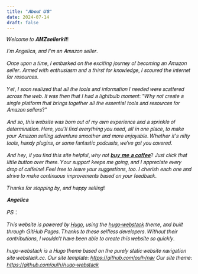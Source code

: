 ```yaml
---
title: "𝑨𝒃𝒐𝒖𝒕 𝑼𝑺"
date: 2024-07-14
draft: false
---
```


𝑊𝑒𝑙𝑐𝑜𝑚𝑒 𝑡𝑜 𝑨𝑴𝒁𝒔𝒆𝒍𝒍𝒆𝒓𝒌𝒊𝒕!


𝐼’𝑚 𝐴𝑛𝑔𝑒𝑙𝑖𝑐𝑎, 𝑎𝑛𝑑 𝐼’𝑚 𝑎𝑛 𝐴𝑚𝑎𝑧𝑜𝑛 𝑠𝑒𝑙𝑙𝑒𝑟. 


𝑂𝑛𝑐𝑒 𝑢𝑝𝑜𝑛 𝑎 𝑡𝑖𝑚𝑒, 𝐼 𝑒𝑚𝑏𝑎𝑟𝑘𝑒𝑑 𝑜𝑛 𝑡ℎ𝑒 𝑒𝑥𝑐𝑖𝑡𝑖𝑛𝑔 𝑗𝑜𝑢𝑟𝑛𝑒𝑦 𝑜𝑓 𝑏𝑒𝑐𝑜𝑚𝑖𝑛𝑔 𝑎𝑛 𝐴𝑚𝑎𝑧𝑜𝑛 𝑠𝑒𝑙𝑙𝑒𝑟. 𝐴𝑟𝑚𝑒𝑑 𝑤𝑖𝑡ℎ 𝑒𝑛𝑡ℎ𝑢𝑠𝑖𝑎𝑠𝑚 𝑎𝑛𝑑 𝑎 𝑡ℎ𝑖𝑟𝑠𝑡 𝑓𝑜𝑟 𝑘𝑛𝑜𝑤𝑙𝑒𝑑𝑔𝑒, 𝐼 𝑠𝑐𝑜𝑢𝑟𝑒𝑑 𝑡ℎ𝑒 𝑖𝑛𝑡𝑒𝑟𝑛𝑒𝑡 𝑓𝑜𝑟 𝑟𝑒𝑠𝑜𝑢𝑟𝑐𝑒𝑠. 


𝑌𝑒𝑡, 𝐼 𝑠𝑜𝑜𝑛 𝑟𝑒𝑎𝑙𝑖𝑧𝑒𝑑 𝑡ℎ𝑎𝑡 𝑎𝑙𝑙 𝑡ℎ𝑒 𝑡𝑜𝑜𝑙𝑠 𝑎𝑛𝑑 𝑖𝑛𝑓𝑜𝑟𝑚𝑎𝑡𝑖𝑜𝑛 𝐼 𝑛𝑒𝑒𝑑𝑒𝑑 𝑤𝑒𝑟𝑒 𝑠𝑐𝑎𝑡𝑡𝑒𝑟𝑒𝑑 𝑎𝑐𝑟𝑜𝑠𝑠 𝑡ℎ𝑒 𝑤𝑒𝑏. 𝐼𝑡 𝑤𝑎𝑠 𝑡ℎ𝑒𝑛 𝑡ℎ𝑎𝑡 𝐼 ℎ𝑎𝑑 𝑎 𝑙𝑖𝑔ℎ𝑡𝑏𝑢𝑙𝑏 𝑚𝑜𝑚𝑒𝑛𝑡: "𝑊ℎ𝑦 𝑛𝑜𝑡 𝑐𝑟𝑒𝑎𝑡𝑒 𝑎 𝑠𝑖𝑛𝑔𝑙𝑒 𝑝𝑙𝑎𝑡𝑓𝑜𝑟𝑚 𝑡ℎ𝑎𝑡 𝑏𝑟𝑖𝑛𝑔𝑠 𝑡𝑜𝑔𝑒𝑡ℎ𝑒𝑟 𝑎𝑙𝑙 𝑡ℎ𝑒 𝑒𝑠𝑠𝑒𝑛𝑡𝑖𝑎𝑙 𝑡𝑜𝑜𝑙𝑠 𝑎𝑛𝑑 𝑟𝑒𝑠𝑜𝑢𝑟𝑐𝑒𝑠 𝑓𝑜𝑟 𝐴𝑚𝑎𝑧𝑜𝑛 𝑠𝑒𝑙𝑙𝑒𝑟𝑠?"


𝐴𝑛𝑑 𝑠𝑜, 𝑡ℎ𝑖𝑠 𝑤𝑒𝑏𝑠𝑖𝑡𝑒 𝑤𝑎𝑠 𝑏𝑜𝑟𝑛 𝑜𝑢𝑡 𝑜𝑓 𝑚𝑦 𝑜𝑤𝑛 𝑒𝑥𝑝𝑒𝑟𝑖𝑒𝑛𝑐𝑒 𝑎𝑛𝑑 𝑎 𝑠𝑝𝑟𝑖𝑛𝑘𝑙𝑒 𝑜𝑓 𝑑𝑒𝑡𝑒𝑟𝑚𝑖𝑛𝑎𝑡𝑖𝑜𝑛. 𝐻𝑒𝑟𝑒, 𝑦𝑜𝑢’𝑙𝑙 𝑓𝑖𝑛𝑑 𝑒𝑣𝑒𝑟𝑦𝑡ℎ𝑖𝑛𝑔 𝑦𝑜𝑢 𝑛𝑒𝑒𝑑, 𝑎𝑙𝑙 𝑖𝑛 𝑜𝑛𝑒 𝑝𝑙𝑎𝑐𝑒, 𝑡𝑜 𝑚𝑎𝑘𝑒 𝑦𝑜𝑢𝑟 𝐴𝑚𝑎𝑧𝑜𝑛 𝑠𝑒𝑙𝑙𝑖𝑛𝑔 𝑎𝑑𝑣𝑒𝑛𝑡𝑢𝑟𝑒 𝑠𝑚𝑜𝑜𝑡ℎ𝑒𝑟 𝑎𝑛𝑑 𝑚𝑜𝑟𝑒 𝑒𝑛𝑗𝑜𝑦𝑎𝑏𝑙𝑒. 𝑊ℎ𝑒𝑡ℎ𝑒𝑟 𝑖𝑡'𝑠 𝑛𝑖𝑓𝑡𝑦 𝑡𝑜𝑜𝑙𝑠, ℎ𝑎𝑛𝑑𝑦 𝑝𝑙𝑢𝑔𝑖𝑛𝑠, 𝑜𝑟 𝑠𝑜𝑚𝑒 𝑓𝑎𝑛𝑡𝑎𝑠𝑡𝑖𝑐 𝑝𝑜𝑑𝑐𝑎𝑠𝑡𝑠, 𝑤𝑒’𝑣𝑒 𝑔𝑜𝑡 𝑦𝑜𝑢 𝑐𝑜𝑣𝑒𝑟𝑒𝑑.


𝐴𝑛𝑑 ℎ𝑒𝑦, 𝑖𝑓 𝑦𝑜𝑢 𝑓𝑖𝑛𝑑 𝑡ℎ𝑖𝑠 𝑠𝑖𝑡𝑒 ℎ𝑒𝑙𝑝𝑓𝑢𝑙, 𝑤ℎ𝑦 𝑛𝑜𝑡 [𝒃𝒖𝒚 𝒎𝒆 𝒂 𝒄𝒐𝒇𝒇𝒆𝒆](https://ko-fi.com/angelica888)? 𝐽𝑢𝑠𝑡 𝑐𝑙𝑖𝑐𝑘 𝑡ℎ𝑎𝑡 𝑙𝑖𝑡𝑡𝑙𝑒 𝑏𝑢𝑡𝑡𝑜𝑛 𝑜𝑣𝑒𝑟 𝑡ℎ𝑒𝑟𝑒. 𝑌𝑜𝑢𝑟 𝑠𝑢𝑝𝑝𝑜𝑟𝑡 𝑘𝑒𝑒𝑝𝑠 𝑚𝑒 𝑔𝑜𝑖𝑛𝑔, 𝑎𝑛𝑑 𝐼 𝑎𝑝𝑝𝑟𝑒𝑐𝑖𝑎𝑡𝑒 𝑒𝑣𝑒𝑟𝑦 𝑑𝑟𝑜𝑝 𝑜𝑓 𝑐𝑎𝑓𝑓𝑒𝑖𝑛𝑒! 𝐹𝑒𝑒𝑙 𝑓𝑟𝑒𝑒 𝑡𝑜 𝑙𝑒𝑎𝑣𝑒 𝑦𝑜𝑢𝑟 𝑠𝑢𝑔𝑔𝑒𝑠𝑡𝑖𝑜𝑛𝑠, 𝑡𝑜𝑜. 𝐼 𝑐ℎ𝑒𝑟𝑖𝑠ℎ 𝑒𝑎𝑐ℎ 𝑜𝑛𝑒 𝑎𝑛𝑑 𝑠𝑡𝑟𝑖𝑣𝑒 𝑡𝑜 𝑚𝑎𝑘𝑒 𝑐𝑜𝑛𝑡𝑖𝑛𝑢𝑜𝑢𝑠 𝑖𝑚𝑝𝑟𝑜𝑣𝑒𝑚𝑒𝑛𝑡𝑠 𝑏𝑎𝑠𝑒𝑑 𝑜𝑛 𝑦𝑜𝑢𝑟 𝑓𝑒𝑒𝑑𝑏𝑎𝑐𝑘.


𝑇ℎ𝑎𝑛𝑘𝑠 𝑓𝑜𝑟 𝑠𝑡𝑜𝑝𝑝𝑖𝑛𝑔 𝑏𝑦, 𝑎𝑛𝑑 ℎ𝑎𝑝𝑝𝑦 𝑠𝑒𝑙𝑙𝑖𝑛𝑔!


𝑨𝒏𝒈𝒆𝒍𝒊𝒄𝒂


𝑃𝑆：


𝑇ℎ𝑖𝑠 𝑤𝑒𝑏𝑠𝑖𝑡𝑒 𝑖𝑠 𝑝𝑜𝑤𝑒𝑟𝑒𝑑 𝑏𝑦 [𝐻𝑢𝑔𝑜](https://github.com/gohugoio/hugo), 𝑢𝑠𝑖𝑛𝑔 𝑡ℎ𝑒 [ℎ𝑢𝑔𝑜-𝑤𝑒𝑏𝑠𝑡𝑎𝑐𝑘](https://github.com/oulh/hugo-webstack) 𝑡ℎ𝑒𝑚𝑒, 𝑎𝑛𝑑 𝑏𝑢𝑖𝑙𝑡 𝑡ℎ𝑟𝑜𝑢𝑔ℎ 𝐺𝑖𝑡𝐻𝑢𝑏 𝑃𝑎𝑔𝑒𝑠. 𝑇ℎ𝑎𝑛𝑘s 𝑡𝑜 𝑡ℎ𝑒𝑠𝑒 𝑠𝑒𝑙𝑓𝑙𝑒𝑠𝑠 𝑑𝑒𝑣𝑒𝑙𝑜𝑝𝑒𝑟𝑠. 𝑊𝑖𝑡ℎ𝑜𝑢𝑡 𝑡ℎ𝑒𝑖𝑟 𝑐𝑜𝑛𝑡𝑟𝑖𝑏𝑢𝑡𝑖𝑜𝑛𝑠, 𝐼 𝑤𝑜𝑢𝑙𝑑𝑛'𝑡 ℎ𝑎𝑣𝑒 𝑏𝑒𝑒𝑛 𝑎𝑏𝑙𝑒 𝑡𝑜 𝑐𝑟𝑒𝑎𝑡𝑒 𝑡ℎ𝑖𝑠 𝑤𝑒𝑏𝑠𝑖𝑡𝑒 𝑠𝑜 𝑞𝑢𝑖𝑐𝑘𝑙𝑦.


ℎ𝑢𝑔𝑜-𝑤𝑒𝑏𝑠𝑡𝑎𝑐𝑘 𝑖𝑠 𝑎 𝐻𝑢𝑔𝑜 𝑡ℎ𝑒𝑚𝑒 𝑏𝑎𝑠𝑒𝑑 𝑜𝑛 𝑡ℎ𝑒 𝑝𝑢𝑟𝑒𝑙𝑦 𝑠𝑡𝑎𝑡𝑖𝑐 𝑤𝑒𝑏𝑠𝑖𝑡𝑒 𝑛𝑎𝑣𝑖𝑔𝑎𝑡𝑖𝑜𝑛 𝑠𝑖𝑡𝑒 𝑤𝑒𝑏𝑠𝑡𝑎𝑐𝑘.𝑐𝑐.
𝑂𝑢𝑟 𝑠𝑖𝑡𝑒 𝑡𝑒𝑚𝑝𝑙𝑎𝑡𝑒: [ℎ𝑡𝑡𝑝𝑠://𝑔𝑖𝑡ℎ𝑢𝑏.𝑐𝑜𝑚/𝑜𝑢𝑙ℎ/𝑛𝑎𝑣](https://github.com/oulh/nav)
𝑂𝑢𝑟 𝑠𝑖𝑡𝑒 𝑡ℎ𝑒𝑚𝑒: [ℎ𝑡𝑡𝑝𝑠://𝑔𝑖𝑡ℎ𝑢𝑏.𝑐𝑜𝑚/𝑜𝑢𝑙ℎ/ℎ𝑢𝑔𝑜-𝑤𝑒𝑏𝑠𝑡𝑎𝑐𝑘](https://github.com/oulh/hugo-webstack)



